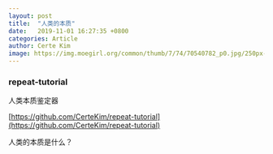```yaml
---
layout:	post
title:	"人类的本质"
date:	2019-11-01 16:27:35 +0800
categories: Article
author: Certe Kim
image: https://img.moegirl.org/common/thumb/7/74/70540782_p0.jpg/250px-70540782_p0.jpg
---
```


### repeat-tutorial
人类本质鉴定器

[https://github.com/CerteKim/repeat-tutorial](https://github.com/CerteKim/repeat-tutorial)

人类的本质是什么？